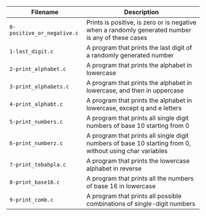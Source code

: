 | Filename | Description |
| ------- | ----------- |
| `0-positive_or_negative.c` | Prints is positive, is zero or is negative when a randomly generated number is any of these cases |
| `1-last_digit.c` | A program that prints the last digit of a randomly generated number |
| `2-print_alphabet.c` | A program that prints the alphabet in lowercase |
| `3-print_alphabets.c` | A program that prints the alphabet in lowercase, and then in uppercase |
| `4-print_alphabt.c` | A program that prints the alphabet in lowercase, except q and e letters |
| `5-print_numbers.c` | A program that prints all single digit numbers of base 10 starting from 0 |
| `6-print_numberz.c` | A program that prints all single digit numbers of base 10 starting from 0, without using char variables |
| `7-print_tebahpla.c` | A program that prints the lowercase alphabet in reverse |
| `8-print_base16.c` | 	A program that prints all the numbers of base 16 in lowercase |
| `9-print_comb.c` | A program that prints all possible combinations of single-digit numbers |
